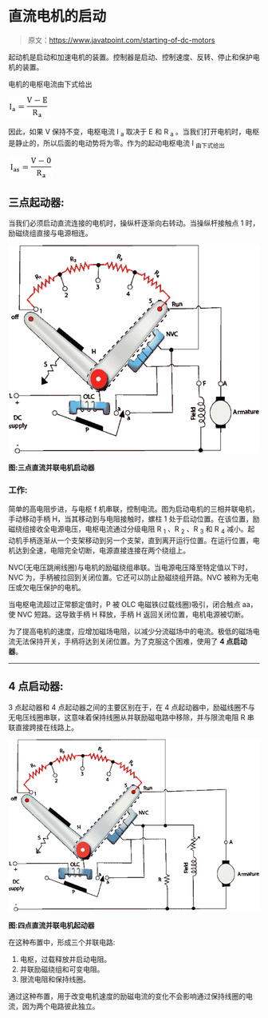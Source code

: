 # 直流电机的启动

> 原文：<https://www.javatpoint.com/starting-of-dc-motors>

起动机是启动和加速电机的装置。控制器是启动、控制速度、反转、停止和保护电机的装置。

电机的电枢电流由下式给出

![Starting of D.C. Motors](img/1c2eb1aefc08ba09b2c626f10f6dc772.png)

因此，如果 V 保持不变，电枢电流 I <sub>a</sub> 取决于 E 和 R <sub>a</sub> 。当我们打开电机时，电枢是静止的，所以后面的电动势将为零。作为的起动电枢电流 I <sub>由下式给出</sub>

![Starting of D.C. Motors](img/a0aa038b16336082a2bc7dd79a315150.png)

## 三点起动器:

当我们必须启动直流连接的电机时，操纵杆逐渐向右转动。当操纵杆接触点 1 时，励磁绕组直接与电源相连。

![Starting of D.C. Motors](img/e6a4920f48cfa013cbe5e11a52585aa3.png)

**图:三点直流并联电机启动器**

### 工作:

简单的高电阻步进，与电枢 f 机串联，控制电流。图为启动电机的三相并联电机，手动移动手柄 H，当其移动到与电阻接触时，螺柱 1 处于启动位置。在该位置，励磁绕组接收全电源电压，电枢电流通过分级电阻 R <sub>1</sub> 、R <sub>2</sub> 、R <sub>3</sub> 和 R <sub>4</sub> 减小。起动机手柄逐渐从一个支架移动到另一个支架，直到离开运行位置。在运行位置，电机达到全速，电阻完全切断，电源直接连接在两个绕组上。

NVC(无电压跳闸线圈)与电机的励磁绕组串联。当电源电压降至特定值以下时，NVC 为，手柄被拉回到关闭位置。它还可以防止励磁绕组开路。NVC 被称为无电压或欠电压保护的电机。

当电枢电流超过正常额定值时，P 被 OLC 电磁铁(过载线圈)吸引，闭合触点 aa，使 NVC 短路。这导致手柄 H 释放，手柄 H 返回关闭位置，电机电源被切断。

为了提高电机的速度，应增加磁场电阻，以减少分流磁场中的电流。极低的磁场电流无法保持开关，手柄将达到关闭位置。为了克服这个困难，使用了 **4 点启动器**。

* * *

## 4 点启动器:

3 点起动器和 4 点起动器之间的主要区别在于，在 4 点起动器中，励磁线圈不与无电压线圈串联，这意味着保持线圈从并联励磁电路中移除，并与限流电阻 R 串联直接跨接在线路上。

![Starting of D.C. Motors](img/760820f70ecf149cd02c4900abf08424.png)

**图:四点直流并联电机起动器**

在这种布置中，形成三个并联电路:

1.  电枢，过载释放并启动电阻。
2.  并联励磁绕组和可变电阻。
3.  限流电阻和保持线圈。

通过这种布置，用于改变电机速度的励磁电流的变化不会影响通过保持线圈的电流，因为两个电路彼此独立。
